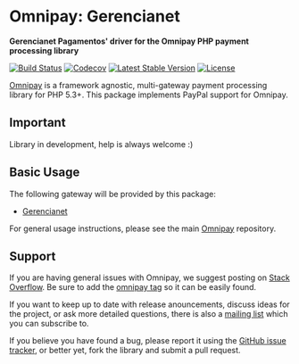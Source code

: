 # Omnipay: Gerencianet

**Gerencianet Pagamentos' driver for the Omnipay PHP payment processing library**

[![Build Status](https://travis-ci.org/fontesoft/omnipay-gerencianet.svg?branch=master)](https://travis-ci.org/fontesoft/omnipay-gerencianet)
[![Codecov](https://codecov.io/gh/fontesoft/omnipay-gerencianet/branch/master/graph/badge.svg)](https://codecov.io/gh/fontesoft/omnipay-gerencianet)
[![Latest Stable Version](https://poser.pugx.org/fontesoft/omnipay-gerencianet/v/stable)](https://packagist.org/packages/fontesoft/omnipay-gerencianet)
[![License](https://poser.pugx.org/fontesoft/omnipay-gerencianet/license)](https://packagist.org/packages/fontesoft/omnipay-gerencianet)

[Omnipay](https://github.com/thephpleague/omnipay) is a framework agnostic, multi-gateway payment processing library for PHP 5.3+. This package implements PayPal support for Omnipay.

## Important

Library in development, help is always welcome :)

## Basic Usage

The following gateway will be provided by this package:

* [Gerencianet](https://gerencianet.com.br/)

For general usage instructions, please see the main [Omnipay](https://github.com/thephpleague/omnipay) repository.

## Support

If you are having general issues with Omnipay, we suggest posting on [Stack Overflow](https://stackoverflow.com/). Be sure to add the [omnipay tag](https://stackoverflow.com/questions/tagged/omnipay) so it can be easily found.

If you want to keep up to date with release anouncements, discuss ideas for the project, or ask more detailed questions, there is also a [mailing list](https://groups.google.com/forum/#!forum/omnipay) which you can subscribe to.

If you believe you have found a bug, please report it using the [GitHub issue tracker](https://github.com/thephpleague/omnipay-paypal/issues), or better yet, fork the library and submit a pull request.
